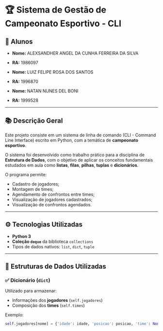 # 🏆 Sistema de Gestão de Campeonato Esportivo - CLI

## 👤 Alunos

- **Nome:** ALEXSANDHER ANGEL DA CUNHA FERREIRA DA SILVA 
- **RA:** 1986097

- **Nome:** LUIZ FELIPE ROSA DOS SANTOS  
- **RA:** 1996870

- **Nome:** NATAN NUNES DEL BONI  
- **RA:** 1999528

---

## 📚 Descrição Geral

Este projeto consiste em um sistema de linha de comando (CLI - Command Line Interface) escrito em Python, com a temática de **campeonato esportivo**.

O sistema foi desenvolvido como trabalho prático para a disciplina de **Estrutura de Dados**, com o objetivo de aplicar os conceitos fundamentais estudados em aula como **listas**, **filas**, **pilhas**, **tuplas** e **dicionários**.

O programa permite:

- Cadastro de jogadores;
- Montagem de times;
- Agendamento de confrontos entre times;
- Visualização de jogadores cadastrados;
- Visualização de confrontos agendados.

---

## ⚙️ Tecnologias Utilizadas

- **Python 3**
- **Coleção `deque`** da biblioteca `collections`
- Tipos de dados nativos: `list`, `dict`, `tuple`

---

## 🧠 Estruturas de Dados Utilizadas

### ✅ Dicionário (`dict`)

Utilizado para armazenar:

- Informações dos **jogadores** (`self.jogadores`)
- Composição dos **times** (`self.times`)

Exemplo:
```python
self.jogadores[nome] = {'idade': idade, 'posicao': posicao, 'time': None}
